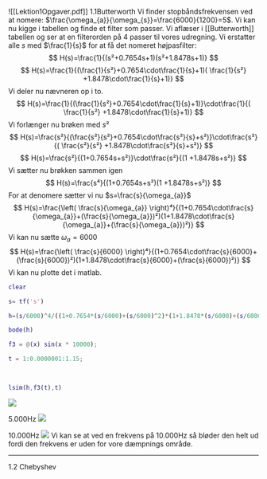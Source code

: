 ![[Lektion1Opgaver.pdf]]
1.1Butterworth
Vi finder stopbåndsfrekvensen ved at nomere: $\frac{\omega_{a}}{\omega_{s}}=\frac{6000}{1200}=5$.
Vi kan nu kigge i tabellen og finde et filter som passer.
Vi aflæser i [[Butterworth]] tabellen og ser at en filterorden på 4 passer til vores udregning.
Vi erstatter alle *s* med $\frac{1}{s}$ for at få det nomeret højpasfilter:
$$
H(s)=\frac{1}{(s²+0.7654s+1)(s²+1.8478s+1)}
$$
$$
H(s)=\frac{1}{(\frac{1}{s²}+0.7654\cdot\frac{1}{s}+1)( \frac{1}{s²} +1.8478\cdot\frac{1}{s}+1)}
$$
Vi deler nu nævneren op i to.
$$
H(s)=\frac{1}{(\frac{1}{s²}+0.7654\cdot\frac{1}{s}+1)}\cdot\frac{1}{( \frac{1}{s²} +1.8478\cdot\frac{1}{s}+1)}
$$
Vi forlænger nu brøken med $s²$
$$
H(s)=\frac{s²}{(\frac{s²}{s²}+0.7654\cdot\frac{s²}{s}+s²)}\cdot\frac{s²}{( \frac{s²}{s²} +1.8478\cdot\frac{s²}{s}+s²)}
$$
$$
H(s)=\frac{s²}{(1+0.7654s+s²)}\cdot\frac{s²}{(1 +1.8478s+s²)}
$$
Vi sætter nu brøkken sammen igen
$$
H(s)=\frac{s⁴}{(1+0.7654s+s²)(1 +1.8478s+s²)}
$$
For at denomere sætter vi nu $s=\frac{s}{\omega_{a}}$ 
$$
H(s)=\frac{\left( \frac{s}{\omega_{a}} \right)⁴}{(1+0.7654\cdot\frac{s}{\omega_{a}}+(\frac{s}{\omega_{a}})²)(1+1.8478\cdot\frac{s}{\omega_{a}}+(\frac{s}{\omega_{a}})²)}
$$
Vi kan nu sætte $\omega_{a}=6000$
$$
H(s)=\frac{\left( \frac{s}{6000} \right)⁴}{(1+0.7654\cdot\frac{s}{6000}+(\frac{s}{6000})²)(1+1.8478\cdot\frac{s}{6000}+(\frac{s}{6000})²)}
$$
Vi kan nu plotte det i matlab.
```matlab
clear

s= tf('s')

h=(s/6000)^4/((1+0.7654*(s/6000)+(s/6000)^2)*(1+1.8478*(s/6000)+(s/6000)^2));

bode(h)

f3 = @(x) sin(x * 10000);

t = 1:0.0000001:1.15;

  

lsim(h,f3(t),t)
```
![](file:////tmp/ConnectorClipboard7636333817782471186/image16946836001820.png)

5.000Hz
![](file:////tmp/ConnectorClipboard7636333817782471186/image16946852926470.png)

10.000Hz
![](file:////tmp/ConnectorClipboard7636333817782471186/image16946850999200.png)
Vi kan se at ved en frekvens på 10.000Hz så bløder den helt ud fordi den frekvens er uden for vore dæmpnings område.
***
1.2 Chebyshev
